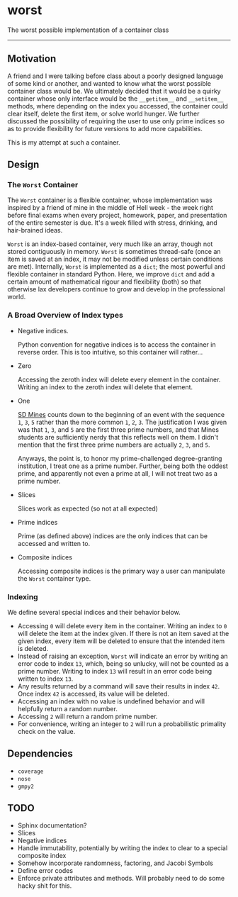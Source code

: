 # worst

The worst possible implementation of a container class

---

## Motivation

A friend and I were talking before class about a poorly designed language of some kind or another, and wanted to know what the worst possible container class would be. We ultimately decided that it would be a quirky container whose only interface would be the `__getitem__` and `__setitem__` methods, where depending on the index you accessed, the container could clear itself, delete the first item, or solve world hunger. We further discussed the possibility of requiring the user to use only prime indices so as to provide flexibility for future versions to add more capabilities.

This is my attempt at such a container.

## Design

### The `Worst` Container

The `Worst` container is a flexible container, whose implementation was inspired by a friend of mine in the middle of Hell week - the week right before final exams when every project, homework, paper, and presentation of the entire semester is due. It's a week filled with stress, drinking, and hair-brained ideas.

`Worst` is an index-based container, very much like an array, though not stored contiguously in memory. `Worst` is sometimes thread-safe (once an item is saved at an index, it may not be modified unless certain conditions are met). Internally, `Worst` is implemented as a `dict`; the most powerful and flexible container in standard Python. Here, we improve `dict` and add a certain amount of mathematical rigour and flexibility (both) so that otherwise lax developers continue to grow and develop in the professional world.

### A Broad Overview of Index types

* Negative indices.

  Python convention for negative indices is to access the container in reverse order. This is too intuitive, so this container will rather...

* Zero

  Accessing the zeroth index will delete every element in the container. Writing an index to the zeroth index will delete that element.

* One

  [SD Mines](https:sdsmt.edu) counts down to the beginning of an event with the sequence `1`, `3`, `5` rather than the more common `1`, `2`, `3`. The justification I was given was that `1`, `3`, and `5` are the first three prime numbers, and that Mines students are sufficiently nerdy that this reflects well on them. I didn't mention that the first three prime numbers are actually `2`, `3`, and `5`.

  Anyways, the point is, to honor my prime-challenged degree-granting institution, I treat one as a prime number. Further, being both the oddest prime, and apparently not even a prime at all, I will not treat two as a prime number.

* Slices

  Slices work as expected (so not at all expected)

* Prime indices

  Prime (as defined above) indices are the only indices that can be accessed and written to.

* Composite indices

  Accessing composite indices is the primary way a user can manipulate the `Worst` container type.

### Indexing

We define several special indices and their behavior below.

* Accessing `0` will delete every item in the container. Writing an index to `0` will delete the item at the index given. If there is not an item saved at the given index, every item will be deleted to ensure that the intended item is deleted.
* Instead of raising an exception, `Worst` will indicate an error by writing an error code to index `13`, which, being so unlucky, will not be counted as a prime number. Writing to index `13` will result in an error code being written to index `13`.
* Any results returned by a command will save their results in index `42`. Once index `42` is accessed, its value will be deleted.
* Accessing an index with no value is undefined behavior and will helpfully return a random number.
* Accessing `2` will return a random prime number.
* For convenience, writing an integer to `2` will run a probabilistic primality check on the value.

## Dependencies

* `coverage`
* `nose`
* `gmpy2`

## TODO

* Sphinx documentation?
* Slices
* Negative indices
* Handle immutability, potentially by writing the index to clear to a special composite index
* Somehow incorporate randomness, factoring, and Jacobi Symbols
* Define error codes
* Enforce private attributes and methods. Will probably need to do some hacky shit for this.
